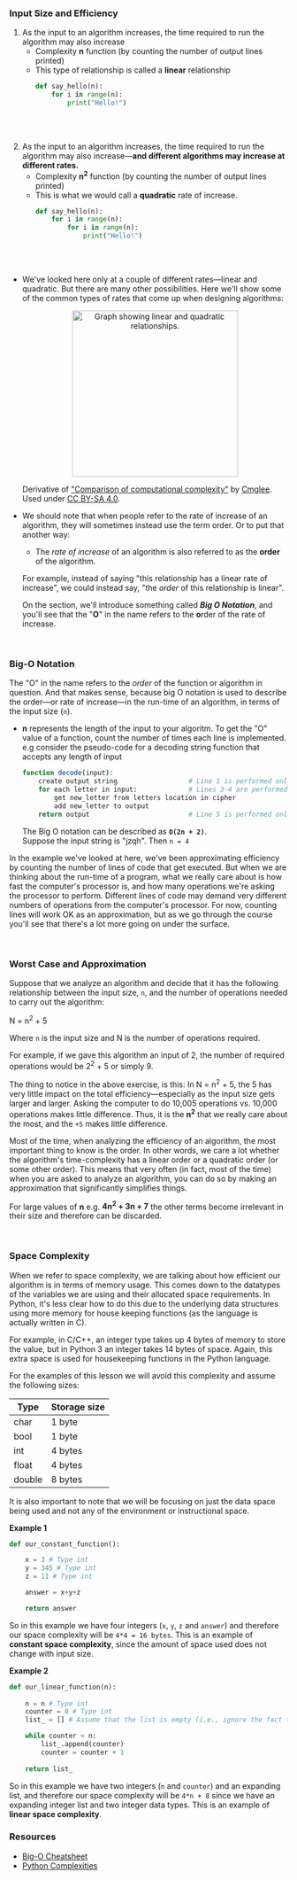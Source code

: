 ### Input Size and Efficiency
1. As the input to an algorithm increases, the time required to run the algorithm may also increase
    - Complexity **n** function (by counting the number of output lines printed)
    - This type of relationship is called a **linear** relationship
        ```python
        def say_hello(n):
            for i in range(n):
                print("Hello!")
        ```

<br><br> 

2. As the input to an algorithm increases, the time required to run the algorithm may also increase—**and different algorithms may increase at different rates.** 
    - Complexity **n<sup>2</sup>** function (by counting the number of output lines printed)
    - This is what we would call a **quadratic** rate of increase.
        ```python
        def say_hello(n):
            for i in range(n):
                for i in range(n):
                    print("Hello!")
        ```

<br><br> 

- We've looked here only at a couple of different rates—linear and quadratic. But there are many other possibilities. Here we'll show some of the common types of rates that come up when designing algorithms:

    <p align="center">
    <img style="height:300px; width:300px" alt="Graph showing linear and quadratic relationships." src="https://video.udacity-data.com/topher/2019/March/5c92f7e6_00-all-comparison-computational-complexity/00-all-comparison-computational-complexity.svg"><br>
    
    <span>Derivative of <a target="_blank" href="https://commons.wikimedia.org/wikiFile:Comparison_computational_complexity.svg">"Comparison of computational complexity"</a> by <a target="_blank" href="https://commons.wikimedia.org/wiki/User:Cmglee">Cmglee</a>. Used under <a target="_blank" href="https://creativecommons.org/licenses/by-sa/4.0/deed.en">CC BY-SA 4.0</a>.</span>
    </p>

- We should note that when people refer to the rate of increase of an algorithm, they will sometimes instead use the term order. Or to put that another way:
    - The *rate of increase* of an algorithm is also referred to as the **order** of the algorithm.

    For example, instead of saying "this relationship has a linear rate of increase", we could instead say, "the *order* of this relationship is linear".<br>

    On the section, we'll introduce something called ***Big O Notation***, and you'll see that the "**O**" in the name refers to the **o**rder of the rate of increase.

<br>


### Big-O Notation
The "O" in the name refers to the *order* of the function or algorithm in question. And that makes sense, because big O notation is used to describe the order—or rate of increase—in the run-time of an algorithm, in terms of the input size (`n`). <br>
- **n** represents the length of the input to your algoritm. To get the "O" value of a function, count the number of times each line is implemented. e.g consider the pseudo-code for a decoding string function that accepts any length of input
    ```bash
    function decode(input):
        create output string                  # Line 1 is performed only once
        for each letter in input:             # Lines 3-4 are performed every n-times
            get new_letter from letters location in cipher
            add new_letter to output
        return output                         # Line 5 is performed only once
    ```

    The Big O notation can be described as **`O(2n + 2)`**. <br>
    Suppose the input string is "jzqh". Then `n = 4`

In the example we've looked at here, we've been approximating efficiency by counting the number of lines of code that get executed. But when we are thinking about the run-time of a program, what we really care about is how fast the computer's processor is, and how many operations we're asking the processor to perform. Different lines of code may demand very different numbers of operations from the computer's processor. For now, counting lines will work OK as an approximation, but as we go through the course you'll see that there's a lot more going on under the surface.

<br>

### Worst Case and Approximation
Suppose that we analyze an algorithm and decide that it has the following relationship between the input size, `n`, and the number of operations needed to carry out the algorithm:

<p>N = n<sup>2</sup> + 5</p>

Where `n` is the input size and N is the number of operations required.

For example, if we gave this algorithm an input of 2, the number of required operations would be 2<sup>2</sup> + 5 or simply 9. <br>

The thing to notice in the above exercise, is this: In N = n<sup>2</sup> + 5, the 
5 has very little impact on the total efficiency—especially as the input size gets larger and larger. Asking the computer to do 10,005 operations vs. 10,000 operations makes little difference. Thus, it is the <b>n<sup>2</sup></b> that we really care about the most, and the `+5` makes little difference. <br>

Most of the time, when analyzing the efficiency of an algorithm, the most important thing to know is the order. In other words, we care a lot whether the algorithm's time-complexity has a linear order or a quadratic order (or some other order). This means that very often (in fact, most of the time) when you are asked to analyze an algorithm, you can do so by making an approximation that significantly simplifies things. <br>

For large values of **n** e.g. <b>4n<sup>2</sup> + 3n + 7</b> the other terms become irrelevant in their size and therefore can be discarded.

<br>


### Space Complexity
When we refer to space complexity, we are talking about how efficient our algorithm is in terms of memory usage. This comes down to the datatypes of the variables we are using and their allocated space requirements. In Python, it's less clear how to do this due to the underlying data structures using more memory for house keeping functions (as the language is actually written in C). <br>

For example, in C/C++, an integer type takes up 4 bytes of memory to store the value, but in Python 3 an integer takes 14 bytes of space. Again, this extra space is used for housekeeping functions in the Python language. <br>

For the examples of this lesson we will avoid this complexity and assume the following sizes: <br>
<table>
    <thead>
        <tr >
            <th>Type</th><th>Storage size</th>
        </tr>
    </thead>
    <tbody>
        <tr>
            <td>char</td> <td>1 byte</td>
        </tr>
        <tr>
            <td>bool</td> <td>1 byte</td>
        </tr>
        <tr>
            <td>int</td> <td>4 bytes</td>
        </tr>
        <tr>
            <td>float</td> <td>4 bytes</td>
        </tr>
        <tr>
            <td>double</td> <td>8 bytes</td>
        </tr>
    </tbody>
</table>

It is also important to note that we will be focusing on just the data space being used and not any of the environment or instructional space. <br>

**Example 1**
```python
def our_constant_function():

    x = 3 # Type int
    y = 345 # Type int
    z = 11 # Type int

    answer = x+y+z

    return answer
```
So in this example we have four integers (`x`, `y`, `z` and `answer`) and therefore our space complexity will be `4*4 = 16 bytes`. This is an example of **constant space complexity**, since the amount of space used does not change with input size. <br>

**Example 2**
```python
def our_linear_function(n):
    
    n = n # Type int
    counter = 0 # Type int
    list_ = [] # Assume that the list is empty (i.e., ignore the fact that there is actually meta data stored with Python lists)

    while counter < n:
        list_.append(counter)
        counter = counter + 1
    
    return list_
```
So in this example we have two integers (`n` and `counter`) and an expanding list, and therefore our space complexity will be `4*n + 8` since we have an expanding integer list and two integer data types. This is an example of **linear space complexity**.




### Resources
- [Big-O Cheatsheet](https://www.bigocheatsheet.com/)
- [Python Complexities](https://wiki.python.org/moin/TimeComplexity)